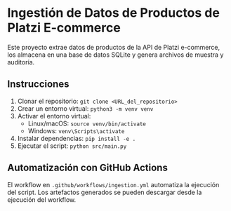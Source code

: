 # Ingestión de Datos de Productos de Platzi E-commerce

Este proyecto extrae datos de productos de la API de Platzi e-commerce, los almacena en una base de datos SQLite y genera archivos de muestra y auditoría.

## Instrucciones

1. Clonar el repositorio: `git clone <URL_del_repositorio>`
2. Crear un entorno virtual: `python3 -m venv venv`
3. Activar el entorno virtual:
   * Linux/macOS: `source venv/bin/activate`
   * Windows: `venv\Scripts\activate`
4. Instalar dependencias: `pip install -e .`
5. Ejecutar el script: `python src/main.py`

## Automatización con GitHub Actions

El workflow en `.github/workflows/ingestion.yml` automatiza la ejecución del script. Los artefactos generados se pueden descargar desde la ejecución del workflow.
